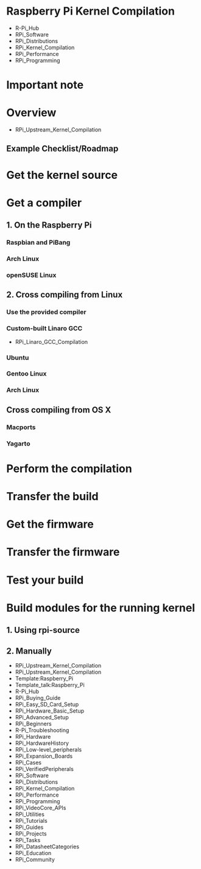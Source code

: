 # Raspberry Pi Kernel Compilation
* R-Pi_Hub
* RPi_Software
* RPi_Distributions
* RPi_Kernel_Compilation
* RPi_Performance
* RPi_Programming
# Important note
# Overview
* RPi_Upstream_Kernel_Compilation
## Example Checklist/Roadmap
# Get the kernel source
# Get a compiler
## 1. On the Raspberry Pi
### Raspbian and PiBang
### Arch Linux
### openSUSE Linux
## 2. Cross compiling from Linux
### Use the provided compiler
### Custom-built Linaro GCC
* RPi_Linaro_GCC_Compilation
### Ubuntu
### Gentoo Linux
### Arch Linux
## Cross compiling from OS X
### Macports
### Yagarto
# Perform the compilation
# Transfer the build
# Get the firmware
# Transfer the firmware
# Test your build
# Build modules for the running kernel
## 1. Using rpi-source
## 2. Manually
* RPi_Upstream_Kernel_Compilation
* RPi_Upstream_Kernel_Compilation
* Template:Raspberry_Pi
* Template_talk:Raspberry_Pi
* R-Pi_Hub
* RPi_Buying_Guide
* RPi_Easy_SD_Card_Setup
* RPi_Hardware_Basic_Setup
* RPi_Advanced_Setup
* RPi_Beginners
* R-Pi_Troubleshooting
* RPi_Hardware
* RPi_HardwareHistory
* RPi_Low-level_peripherals
* RPi_Expansion_Boards
* RPi_Cases
* RPi_VerifiedPeripherals
* RPi_Software
* RPi_Distributions
* RPi_Kernel_Compilation
* RPi_Performance
* RPi_Programming
* RPi_VideoCore_APIs
* RPi_Utilities
* RPi_Tutorials
* RPi_Guides
* RPi_Projects
* RPi_Tasks
* RPi_DatasheetCategories
* RPi_Education
* RPi_Community
